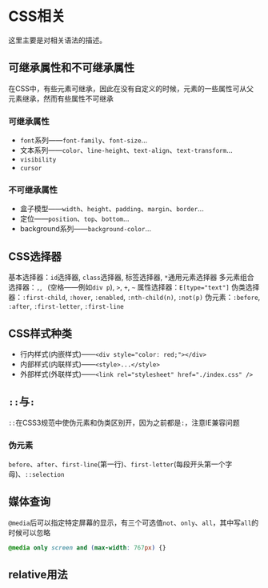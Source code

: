 # CSS相关

这里主要是对相关语法的描述。

## 可继承属性和不可继承属性

在CSS中，有些元素可继承，因此在没有自定义的时候，元素的一些属性可从父元素继承，然而有些属性不可继承

### 可继承属性

+ `font`系列——`font-family`、`font-size`...
+ 文本系列——`color`、`line-height`、`text-align`、`text-transform`...
+ `visibility`
+ `cursor`

### 不可继承属性

+ 盒子模型——`width`、`height`、`padding`、`margin`、`border`...
+ 定位——`position`、`top`、`bottom`...
+ background系列——`background-color`...

## CSS选择器

基本选择器：`id`选择器, `class`选择器, 标签选择器, `*`通用元素选择器
多元素组合选择器：`,`, ` `(空格——例如`div p`), `>`, `+`, `~`
属性选择器：`E[type="text"]`
伪类选择器：`:first-child`, `:hover`, `:enabled`, `:nth-child(n)`, `:not(p)`
伪元素：`:before`, `:after`, `:first-letter`, `:first-line`

## CSS样式种类

- 行内样式(内嵌样式)——`<div style="color: red;"></div>`
- 内部样式(内联样式)——`<style>...</style>`
- 外部样式(外联样式)——`<link rel="stylesheet" href="./index.css" />`

## `::`与`:`

`::`在CSS3规范中使伪元素和伪类区别开，因为之前都是`:`，注意IE兼容问题

### 伪元素

`before`、`after`、`first-line`(第一行)、`first-letter`(每段开头第一个字母)、`::selection`

## 媒体查询

`@media`后可以指定特定屏幕的显示，有三个可选值`not`、`only`、`all`，其中写`all`的时候可以忽略

```css
@media only screen and (max-width: 767px) {}
```

## relative用法
